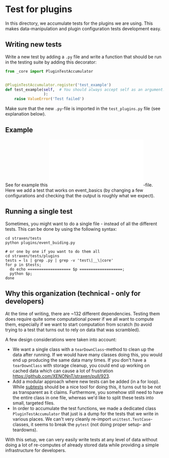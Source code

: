 # Test for plugins

In this directory, we accumulate tests for the plugins we are using. This makes data-manipulation
and plugin configuration tests development easy.

## Writing new tests

Write a new test by adding a `.py` file and write a function that should be run in the testing suite
by adding this decorator:

```python
from _core import PluginTestAccumulator


@PluginTestAccumulator.register('test_example')
def test_example(self,  # You should always accept self as an argument!
                 ):
    raise ValueError('Test failed')
```

Make sure that the new `.py`-file is imported in the `test_plugins.py` file
(see explanation below).

## Example

See for example this ![event_building.py](event_building.py)-file. Here we add a test that works on
event_basics (by changing a few configurations and checking that the output is roughly what we
expect).

## Running a single test

Sometimes, you might want to do a single file - instead of all the different tests. This can be done
by using the following syntax:

```
cd straxen/tests
python plugins/event_buiding.py

# or one by one if you want to do them all
cd straxen/tests/plugins
tests = ls | grep .py | grep -v 'test\|__\|core'
for p in $tests; 
  do echo =================== $p ===================; 
  python $p;
done
```

## Why this organization (technical - only for developers)

At the time of writing, there are ~132 different dependencies. Testing them does require quite some
computational power if we all want to compute them, especially if we want to start computation from
scratch (to avoid trying to a test that turns out to rely on data that was scrambled).

A few design considerations were taken into account:

- We want a single class with a `tearDownClass`-method to clean up the data after running. If we
  would have many classes doing this, you would end up producing the same data many times. If you
  don't have a `tearDownClass` with storage cleanup, you could end up working on cached data which
  can cause a lot of frustration  https://github.com/XENONnT/straxen/pull/923.
- Add a modular approach where new tests can be added (in a for loop).
  While [subtests](https://docs.python.org/3/library/unittest.html#distinguishing-test-iterations-using-subtests)
  should be a nice tool for doing this, it turns out to be not as transparent as it claims.
  Furthermore, you somehow still need to have the entire class in one file, whereas we'd like to
  split these tests into small, targeted files.
- In order to accumulate the test functions, we made a dedicated class
  `PluginTestAccumulator` that just is a dump for the tests that we write in various places. We
  can't very cleanly re-import `unittest.TestCase`-classes, it seems to break the `pytest` (not
  doing proper setup- and teardowns).

With this setup, we can very easily write tests at any level of data without doing a lot of
re-computes of already stored data while providing a simple infrastructure for developers.
